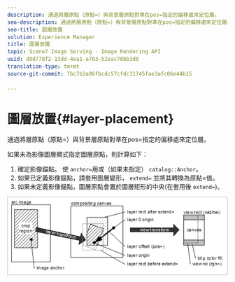 ```yaml
---
description: 通過將層原點（原點=）與背景層原點對準在pos=指定的偏移處來定位層。
seo-description: 通過將層原點（原點=）與背景層原點對準在pos=指定的偏移處來定位層。
seo-title: 圖層放置
solution: Experience Manager
title: 圖層放置
topic: Scene7 Image Serving - Image Rendering API
uuid: d9d778f2-13dd-4ea1-a703-52eac70bb3d8
translation-type: tm+mt
source-git-commit: 7bc7b3a86fbcdc57cfdc31745fae3afc06e44b15

---
```



# 圖層放置{#layer-placement}

通過將層原點（原點=）與背景層原點對準在pos=指定的偏移處來定位層。

如果未為影像圖層顯式指定圖層原點，則計算如下：

1. 確定影像錨點。 使 `anchor=`用或（如果未指定） `catalog::Anchor`。
1. 如果已定義影像錨點，請套用圖層變形， `extend=` 並將其轉換為原點=值。
1. 如果未定義影像錨點，圖層原點會置於圖層矩形的中央(在套用後 `extend=`)。

![](assets/layerplacement.png)

